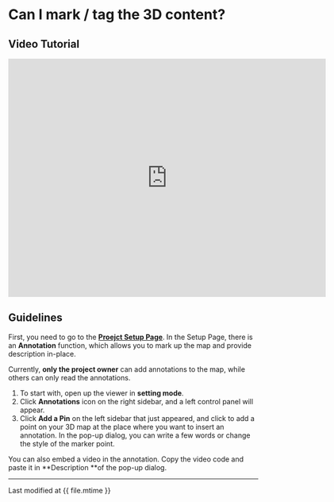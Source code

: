 # Can I mark / tag the 3D content? 

## Video Tutorial

<iframe width="640" height="480" src="https://www.youtube.com/embed/Pgh0PrF2cG8" frameborder="0" allow="autoplay; encrypted-media" allowfullscreen></iframe>


## Guidelines

First, you need to go to the [**Proejct Setup Page**](setup-page.md#enter). In the Setup Page, there is an **Annotation** function, which allows you to mark up the map and provide description in-place. 

Currently, **only the project owner** can add annotations to the map, while others can only read the annotations.

1. To start with, open up the viewer in **setting mode**.
2. Click **Annotations** icon on the right sidebar, and a left control panel will appear.
3. Click **Add a Pin** on the left sidebar that just appeared, and click to add a point on your 3D map at the place where you want to insert an annotation. In the pop-up dialog, you can write a few words or change the style of the marker point.

You can also embed a video in the annotation. Copy the video code and paste it in **Description **of the pop-up dialog.

--- 

Last modified at {{ file.mtime }}


